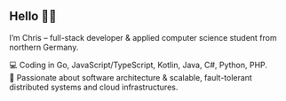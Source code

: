 ## Hello 👋🤓

I’m Chris – full-stack developer & applied computer science student from northern Germany.  
  
💻 Coding in Go, JavaScript/TypeScript, Kotlin, Java, C#, Python, PHP.  
🚀 Passionate about software architecture & scalable, fault-tolerant distributed systems and cloud infrastructures.
